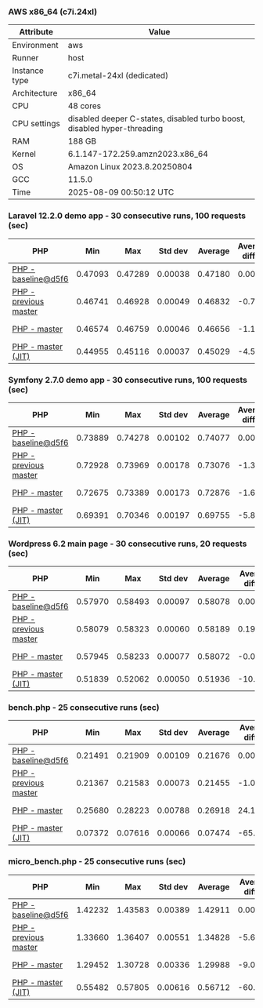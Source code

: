### AWS x86_64 (c7i.24xl)

|  Attribute    |     Value      |
|---------------|----------------|
| Environment   |aws|
| Runner        |host|
| Instance type |c7i.metal-24xl (dedicated)|
| Architecture  |x86_64
| CPU           |48 cores|
| CPU settings  |disabled deeper C-states, disabled turbo boost, disabled hyper-threading|
| RAM           |188 GB|
| Kernel        |6.1.147-172.259.amzn2023.x86_64|
| OS            |Amazon Linux 2023.8.20250804|
| GCC           |11.5.0|
| Time          |2025-08-09 00:50:12 UTC|

### Laravel 12.2.0 demo app - 30 consecutive runs, 100 requests (sec)

|     PHP     |     Min     |     Max     |    Std dev   |   Average  |  Average diff % |   Median   | Median diff % |     Memory    |
|-------------|-------------|-------------|--------------|------------|-----------------|------------|---------------|---------------|
|[PHP - baseline@d5f6](https://github.com/php/php-src/commit/d5f6e56610)|0.47093|0.47289|0.00038|0.47180|0.00%|0.47180|0.00%|43.29 MB|
|[PHP - previous master](https://github.com/php/php-src/commit/fe88711b14)|0.46741|0.46928|0.00049|0.46832|-0.74%|0.46825|-0.75%|43.56 MB|
|[PHP - master](https://github.com/php/php-src/commit/f64c6248b5)|0.46574|0.46759|0.00046|0.46656|-1.11%|0.46643|-1.14%|43.56 MB|
|[PHP - master (JIT)](https://github.com/php/php-src/commit/f64c6248b5)|0.44955|0.45116|0.00037|0.45029|-4.56%|0.45026|-4.57%|53.75 MB|

### Symfony 2.7.0 demo app - 30 consecutive runs, 100 requests (sec)

|     PHP     |     Min     |     Max     |    Std dev   |   Average  |  Average diff % |   Median   | Median diff % |     Memory    |
|-------------|-------------|-------------|--------------|------------|-----------------|------------|---------------|---------------|
|[PHP - baseline@d5f6](https://github.com/php/php-src/commit/d5f6e56610)|0.73889|0.74278|0.00102|0.74077|0.00%|0.74087|0.00%|39.95 MB|
|[PHP - previous master](https://github.com/php/php-src/commit/fe88711b14)|0.72928|0.73969|0.00178|0.73076|-1.35%|0.73019|-1.44%|40.24 MB|
|[PHP - master](https://github.com/php/php-src/commit/f64c6248b5)|0.72675|0.73389|0.00173|0.72876|-1.62%|0.72820|-1.71%|40.25 MB|
|[PHP - master (JIT)](https://github.com/php/php-src/commit/f64c6248b5)|0.69391|0.70346|0.00197|0.69755|-5.83%|0.69708|-5.91%|47.78 MB|

### Wordpress 6.2 main page - 30 consecutive runs, 20 requests (sec)

|     PHP     |     Min     |     Max     |    Std dev   |   Average  |  Average diff % |   Median   | Median diff % |     Memory    |
|-------------|-------------|-------------|--------------|------------|-----------------|------------|---------------|---------------|
|[PHP - baseline@d5f6](https://github.com/php/php-src/commit/d5f6e56610)|0.57970|0.58493|0.00097|0.58078|0.00%|0.58060|0.00%|43.42 MB|
|[PHP - previous master](https://github.com/php/php-src/commit/fe88711b14)|0.58079|0.58323|0.00060|0.58189|0.19%|0.58188|0.22%|43.32 MB|
|[PHP - master](https://github.com/php/php-src/commit/f64c6248b5)|0.57945|0.58233|0.00077|0.58072|-0.01%|0.58058|-0.00%|43.32 MB|
|[PHP - master (JIT)](https://github.com/php/php-src/commit/f64c6248b5)|0.51839|0.52062|0.00050|0.51936|-10.58%|0.51933|-10.55%|61.37 MB|

### bench.php - 25 consecutive runs (sec)

|     PHP     |     Min     |     Max     |    Std dev   |   Average  |  Average diff % |   Median   | Median diff % |     Memory    |
|-------------|-------------|-------------|--------------|------------|-----------------|------------|---------------|---------------|
|[PHP - baseline@d5f6](https://github.com/php/php-src/commit/d5f6e56610)|0.21491|0.21909|0.00109|0.21676|0.00%|0.21685|0.00%|26.41 MB|
|[PHP - previous master](https://github.com/php/php-src/commit/fe88711b14)|0.21367|0.21583|0.00073|0.21455|-1.02%|0.21424|-1.20%|26.55 MB|
|[PHP - master](https://github.com/php/php-src/commit/f64c6248b5)|0.25680|0.28223|0.00788|0.26918|24.18%|0.26892|24.01%|26.55 MB|
|[PHP - master (JIT)](https://github.com/php/php-src/commit/f64c6248b5)|0.07372|0.07616|0.00066|0.07474|-65.52%|0.07461|-65.60%|27.73 MB|

### micro_bench.php - 25 consecutive runs (sec)

|     PHP     |     Min     |     Max     |    Std dev   |   Average  |  Average diff % |   Median   | Median diff % |     Memory    |
|-------------|-------------|-------------|--------------|------------|-----------------|------------|---------------|---------------|
|[PHP - baseline@d5f6](https://github.com/php/php-src/commit/d5f6e56610)|1.42232|1.43583|0.00389|1.42911|0.00%|1.42868|0.00%|20.64 MB|
|[PHP - previous master](https://github.com/php/php-src/commit/fe88711b14)|1.33660|1.36407|0.00551|1.34828|-5.66%|1.34795|-5.65%|20.84 MB|
|[PHP - master](https://github.com/php/php-src/commit/f64c6248b5)|1.29452|1.30728|0.00336|1.29988|-9.04%|1.29989|-9.01%|20.84 MB|
|[PHP - master (JIT)](https://github.com/php/php-src/commit/f64c6248b5)|0.55482|0.57805|0.00616|0.56712|-60.32%|0.56803|-60.24%|22.17 MB|
